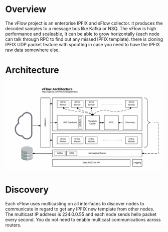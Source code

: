# Overview
The vFlow project is an enterprise IPFIX and sFlow collector. it produces the decoded samples to a message bus like Kafka
or NSQ. The vFlow is high performance and scaleable, It can be able to grow horizontally (each node can talk through RPC
to find out any missed IPFIX template). there is cloning IPFIX UDP packet feature with spoofing in case you need to have
the IPFIX raw data somewhere else.

# Architecture

![Architecture](/docs/imgs/architecture.gif)

# Discovery

Each vFlow uses multicasting on all interfaces to discover nodes to communicate in regard to get any IPFIX new template from other nodes. The multicast IP address is 224.0.0.55 and each node sends hello packet every second. You do not need to enable multicast communications across routers.
